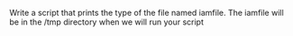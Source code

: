 Write a script that prints the type of the file named iamfile. The iamfile will be in the /tmp directory when we will run your script
